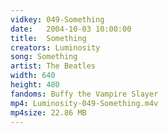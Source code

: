```yaml
---
vidkey: 049-Something
date:   2004-10-03 10:00:00
title:  Something
creators: Luminosity
song: Something
artist: The Beatles
width: 640
height: 480
fandoms: Buffy the Vampire Slayer
mp4: Luminosity-049-Something.m4v
mp4size: 22.86 MB
---
```


  <div>
  
  </div>
  